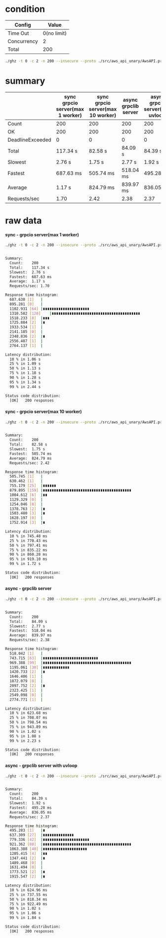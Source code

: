 # condition
| Config      | Value       |
|-------------|-------------|
| Time Out    | 0(no limit) |
| Concurrency | 2           |
| Total       | 200         |
```bash
./ghz -t 0 -c 2 -n 200 --insecure --proto ./src/aws_api_unary/AwsAPI.proto --call AwsAPI.S3.GetObjects -d '{"bucket":"storybook.spaceone.dev"}' 0.0.0.0:50051
```

# summary
|                  | sync grpcio server(max 1 worker) | sync grpcio server(max 10 worker) | async grpclib server | async grpclib server(with uvloop) |
|------------------|----------------------------------|-----------------------------------|----------------------|-----------------------------------|
| Count            | 200                              | 200                               | 200                  | 200                               |
| OK               | 200                              | 200                               | 200                  | 200                               |
| DeadlineExceeded | 0                                | 0                                 | 0                    | 0                                 |
| Total            | 117.34 s                         | 82.58 s                           | 84.09 s              | 84.39 s                           |
| Slowest          | 2.76 s                           | 1.75 s                            | 2.77 s               | 1.92 s                            |
| Fastest          | 687.63 ms                        | 505.74 ms                         | 518.04 ms            | 495.28 ms                         |
| Average          | 1.17 s                           | 824.79 ms                         | 839.97 ms            | 836.05 ms                         |
| Requests/sec     | 1.70                             | 2.42                              | 2.38                 | 2.37                              |

# raw data

#### sync - grpcio server(max 1 worker)
```bash
./ghz -t 0 -c 2 -n 200 --insecure --proto ./src/aws_api_unary/AwsAPI.proto --call AwsAPI.S3.GetObjects -d '{"bucket":"storybook.spaceone.dev"}' 0.0.0.0:50051


Summary:
  Count:	200
  Total:	117.34 s
  Slowest:	2.76 s
  Fastest:	687.63 ms
  Average:	1.17 s
  Requests/sec:	1.70

Response time histogram:
  687.630 [1]	|
  895.281 [0]	|
  1102.931 [64]	|∎∎∎∎∎∎∎∎∎∎∎∎∎∎∎∎∎∎∎∎∎
  1310.582 [120]	|∎∎∎∎∎∎∎∎∎∎∎∎∎∎∎∎∎∎∎∎∎∎∎∎∎∎∎∎∎∎∎∎∎∎∎∎∎∎∎∎
  1518.233 [8]	|∎∎∎
  1725.884 [2]	|∎
  1933.534 [1]	|
  2141.185 [0]	|
  2348.836 [2]	|∎
  2556.487 [1]	|
  2764.137 [1]	|

Latency distribution:
  10 % in 1.06 s
  25 % in 1.09 s
  50 % in 1.13 s
  75 % in 1.18 s
  90 % in 1.28 s
  95 % in 1.34 s
  99 % in 2.44 s

Status code distribution:
  [OK]   200 responses
```
#### sync - grpcio server(max 10 worker)
```bash
./ghz -t 0 -c 2 -n 200 --insecure --proto ./src/aws_api_unary/AwsAPI.proto --call AwsAPI.S3.GetObjects -d '{"bucket":"storybook.spaceone.dev"}' 0.0.0.0:50051


Summary:
  Count:	200
  Total:	82.58 s
  Slowest:	1.75 s
  Fastest:	505.74 ms
  Average:	824.79 ms
  Requests/sec:	2.42

Response time histogram:
  505.745 [1]	|
  630.462 [1]	|
  755.179 [25]	|∎∎∎∎∎∎
  879.895 [159]	|∎∎∎∎∎∎∎∎∎∎∎∎∎∎∎∎∎∎∎∎∎∎∎∎∎∎∎∎∎∎∎∎∎∎∎∎∎∎∎∎
  1004.612 [6]	|∎∎
  1129.329 [0]	|
  1254.046 [0]	|
  1378.763 [2]	|∎
  1503.480 [3]	|∎
  1628.197 [0]	|
  1752.914 [3]	|∎

Latency distribution:
  10 % in 745.48 ms
  25 % in 770.43 ms
  50 % in 797.41 ms
  75 % in 835.22 ms
  90 % in 860.28 ms
  95 % in 919.10 ms
  99 % in 1.72 s

Status code distribution:
  [OK]   200 responses

```
#### async - grpclib server
```bash
./ghz -t 0 -c 2 -n 200 --insecure --proto ./src/aws_api_unary/AwsAPI.proto --call AwsAPI.S3.GetObjects -d '{"bucket":"storybook.spaceone.dev"}' 0.0.0.0:50051


Summary:
  Count:	200
  Total:	84.09 s
  Slowest:	2.77 s
  Fastest:	518.04 ms
  Average:	839.97 ms
  Requests/sec:	2.38

Response time histogram:
  518.042 [1]	|
  743.715 [63]	|∎∎∎∎∎∎∎∎∎∎∎∎∎∎∎∎∎∎∎∎∎∎∎∎∎
  969.388 [99]	|∎∎∎∎∎∎∎∎∎∎∎∎∎∎∎∎∎∎∎∎∎∎∎∎∎∎∎∎∎∎∎∎∎∎∎∎∎∎∎∎
  1195.061 [30]	|∎∎∎∎∎∎∎∎∎∎∎∎
  1420.733 [2]	|∎
  1646.406 [1]	|
  1872.079 [0]	|
  2097.752 [2]	|∎
  2323.425 [1]	|
  2549.098 [0]	|
  2774.771 [1]	|

Latency distribution:
  10 % in 623.68 ms
  25 % in 708.07 ms
  50 % in 798.54 ms
  75 % in 943.89 ms
  90 % in 1.02 s
  95 % in 1.08 s
  99 % in 2.23 s

Status code distribution:
  [OK]   200 responses

```
#### async - grpclib server with uvloop 
```bash
./ghz -t 0 -c 2 -n 200 --insecure --proto ./src/aws_api_unary/AwsAPI.proto --call AwsAPI.S3.GetObjects -d '{"bucket":"storybook.spaceone.dev"}' 0.0.0.0:50051


Summary:
  Count:	200
  Total:	84.39 s
  Slowest:	1.92 s
  Fastest:	495.28 ms
  Average:	836.05 ms
  Requests/sec:	2.37

Response time histogram:
  495.283 [1]	|∎
  637.309 [27]	|∎∎∎∎∎∎∎∎∎∎∎∎∎∎
  779.336 [42]	|∎∎∎∎∎∎∎∎∎∎∎∎∎∎∎∎∎∎∎∎∎
  921.362 [80]	|∎∎∎∎∎∎∎∎∎∎∎∎∎∎∎∎∎∎∎∎∎∎∎∎∎∎∎∎∎∎∎∎∎∎∎∎∎∎∎∎
  1063.388 [40]	|∎∎∎∎∎∎∎∎∎∎∎∎∎∎∎∎∎∎∎∎
  1205.415 [4]	|∎∎
  1347.441 [2]	|∎
  1489.468 [0]	|
  1631.494 [0]	|
  1773.521 [2]	|∎
  1915.547 [2]	|∎

Latency distribution:
  10 % in 624.96 ms
  25 % in 737.55 ms
  50 % in 818.34 ms
  75 % in 922.49 ms
  90 % in 1.02 s
  95 % in 1.06 s
  99 % in 1.84 s

Status code distribution:
  [OK]   200 responses
```